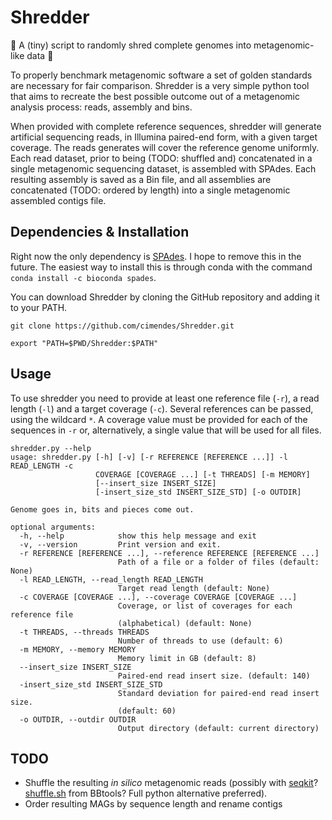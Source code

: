# Shredder 
:octopus: A (tiny) script to randomly shred complete genomes into metagenomic-like data :octopus:


To properly benchmark metagenomic software a set of golden standards are necessary for fair comparison. Shredder 
is a very simple python tool that aims to recreate the best possible outcome out of a metagenomic analysis process: 
reads, assembly and bins. 


When provided with complete reference sequences, shredder will generate artificial sequencing reads, in Illumina 
paired-end form, with a given target coverage. The reads generates will cover the reference genome uniformly. 
Each read dataset, prior to being (TODO: shuffled and) concatenated in a single metagenomic sequencing dataset, is 
assembled with SPAdes. Each resulting assembly is saved as a Bin file, and all assemblies are concatenated (TODO: 
ordered by length) into a single metagenomic assembled contigs file. 


## Dependencies & Installation
Right now the only dependency is [SPAdes](http://cab.spbu.ru/software/spades/). I hope to remove this in the future. 
The easiest way to install this is through conda with the command `conda install -c bioconda spades`. 


You can download Shredder by cloning the GitHub repository and adding it to your PATH. 

`git clone https://github.com/cimendes/Shredder.git`

`export "PATH=$PWD/Shredder:$PATH"`


## Usage
To use shredder you need to provide at least one reference file (`-r`), a read length (`-l`) and a target 
coverage (`-c`). Several references can be passed, using the wildcard `*`. A coverage value must be provided
for each of the sequences in `-r` or, alternatively, a single value that will be used for all files. 


    shredder.py --help
    usage: shredder.py [-h] [-v] [-r REFERENCE [REFERENCE ...]] -l READ_LENGTH -c
                       COVERAGE [COVERAGE ...] [-t THREADS] [-m MEMORY]
                       [--insert_size INSERT_SIZE]
                       [-insert_size_std INSERT_SIZE_STD] [-o OUTDIR]
    
    Genome goes in, bits and pieces come out.
    
    optional arguments:
      -h, --help            show this help message and exit
      -v, --version         Print version and exit.
      -r REFERENCE [REFERENCE ...], --reference REFERENCE [REFERENCE ...]
                            Path of a file or a folder of files (default: None)
      -l READ_LENGTH, --read_length READ_LENGTH
                            Target read length (default: None)
      -c COVERAGE [COVERAGE ...], --coverage COVERAGE [COVERAGE ...]
                            Coverage, or list of coverages for each reference file
                            (alphabetical) (default: None)
      -t THREADS, --threads THREADS
                            Number of threads to use (default: 6)
      -m MEMORY, --memory MEMORY
                            Memory limit in GB (default: 8)
      --insert_size INSERT_SIZE
                            Paired-end read insert size. (default: 140)
      -insert_size_std INSERT_SIZE_STD
                            Standard deviation for paired-end read insert size.
                            (default: 60)
      -o OUTDIR, --outdir OUTDIR
                            Output directory (default: current directory)


## TODO
* Shuffle the resulting *in silico* metagenomic reads (possibly with [seqkit](https://github.com/shenwei356/seqkit)? 
[shuffle.sh](https://sourceforge.net/projects/bbmap/) from BBtools? Full python alternative preferred).
* Order resulting MAGs by sequence length and rename contigs
